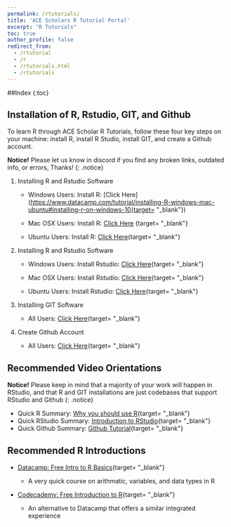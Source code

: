 ```yaml
---
permalink: /rtutorials/
title: 'ACE Scholars R Tutorial Portal'
excerpt: "R Tutorials"
toc: true
author_profile: false
redirect_from: 
  - /rtutorial
  - /r
  - /rtutorials.html
  - /rtutorials
---
```


##Index
{:toc}

## <i class="fas fa-fw fa-box-open"></i> Installation of R, Rstudio, GIT, and Github
To learn R through ACE Scholar R Tutorials, follow these four key steps on your machine: install R, install R Studio, install GIT, and create a Github account.

**Notice!** Please let us know in discord if you find any broken links, outdated info, or errors, Thanks!
{: .notice}

1. Installing R and Rstudio Software
	- Windows Users: Install R: [Click Here](https://www.datacamp.com/tutorial/installing-R-windows-mac-ubuntu#installing-r-on-windows-10{target= "_blank"})
		
	- Mac OSX Users: Install R: [Click Here](https://www.datacamp.com/tutorial/installing-R-windows-mac-ubuntu#installing-r-on-mac-osx) {target= "_blank"}
		
	- Ubuntu Users: Install R: [Click Here](https://www.datacamp.com/tutorial/installing-R-windows-mac-ubuntu#installing-r-on-ubuntu-19.04/18.04/16.04){target= "_blank"}

2. Installing R and Rstudio Software
	- Windows Users: Install Rstudio: [Click Here](https://www.datacamp.com/tutorial/installing-R-windows-mac-ubuntu#installing-rstudio){target= "_blank"}
		
	- Mac OSX Users: Install Rstudio: [Click Here](https://www.datacamp.com/tutorial/installing-R-windows-mac-ubuntu#installing-rstudio-and-r-packages){target= "_blank"}
		
	- Ubuntu Users: Install Rstudio: [Click Here](https://www.datacamp.com/tutorial/installing-R-windows-mac-ubuntu#installing-rstudio-and-r-packages){target= "_blank"}
		
3. Installing GIT Software
	- All Users: [Click Here](https://github.com/git-guides/install-git){target= "_blank"}
	
4. Create Github Account
	- All Users: [Click Here](https://github.com/signup?ref_cta=Sign+up&ref_loc=header+logged+out&ref_page=%2F&source=header-home){target= "_blank"}
		
<a name="ROrientations"></a>
## <i class="fas fa-fw fa-video"></i> Recommended Video Orientations

**Notice!** Please keep in mind that a majority of your work will happen in RStudio, and that R and GIT installations are just codebases that support RStudio and Github
{: .notice}

- Quick R Summary: [Why you should use R](https://www.youtube.com/watch?v=9kYUGMg_14s&ab_channel=RProgramming101){target= "_blank"}
- Quick RStudio Summary: [Introduction to RStudio](https://www.youtube.com/watch?v=5YmcEYTSN7k&ab_channel=RTutorials){target= "_blank"}
- Quick Github Summary: [Github Tutorial](https://www.youtube.com/watch?v=iv8rSLsi1xo&ab_channel=AnsonAlexander){target= "_blank"}

<a name="RIntro"></a>
## <i class="fas fa-fw fa-code"></i> Recommended R Introductions

- [Datacamp: Free Intro to R Basics](https://campus.datacamp.com/courses/free-introduction-to-r/chapter-1-intro-to-basics-1?ex=1){target= "_blank"}
	- A very quick course on arithmatic, variables, and data types in R
	
- [Codecademy: Free Introduction to R](https://www.codecademy.com/courses/learn-r/lessons/introduction-to-r/exercises/why-r){target= "_blank"}
	- An alternative to Datacamp that offers a similar integrated experience
